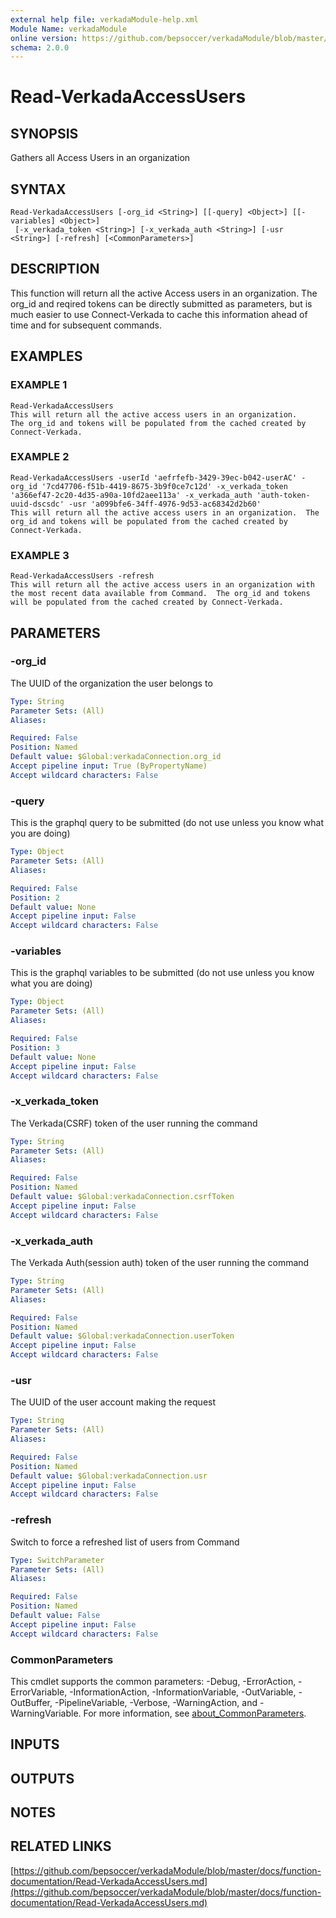 ```yaml
---
external help file: verkadaModule-help.xml
Module Name: verkadaModule
online version: https://github.com/bepsoccer/verkadaModule/blob/master/docs/function-documentation/Read-VerkadaAccessUsers.md
schema: 2.0.0
---
```


# Read-VerkadaAccessUsers

## SYNOPSIS
Gathers all Access Users in an organization

## SYNTAX

```
Read-VerkadaAccessUsers [-org_id <String>] [[-query] <Object>] [[-variables] <Object>]
 [-x_verkada_token <String>] [-x_verkada_auth <String>] [-usr <String>] [-refresh] [<CommonParameters>]
```

## DESCRIPTION
This function will return all the active Access users in an organization.
The org_id and reqired tokens can be directly submitted as parameters, but is much easier to use Connect-Verkada to cache this information ahead of time and for subsequent commands.

## EXAMPLES

### EXAMPLE 1
```
Read-VerkadaAccessUsers
This will return all the active access users in an organization.	The org_id and tokens will be populated from the cached created by Connect-Verkada.
```

### EXAMPLE 2
```
Read-VerkadaAccessUsers -userId 'aefrfefb-3429-39ec-b042-userAC' -org_id '7cd47706-f51b-4419-8675-3b9f0ce7c12d' -x_verkada_token 'a366ef47-2c20-4d35-a90a-10fd2aee113a' -x_verkada_auth 'auth-token-uuid-dscsdc' -usr 'a099bfe6-34ff-4976-9d53-ac68342d2b60'
This will return all the active access users in an organization.  The org_id and tokens will be populated from the cached created by Connect-Verkada.
```

### EXAMPLE 3
```
Read-VerkadaAccessUsers -refresh
This will return all the active access users in an organization with the most recent data available from Command.  The org_id and tokens will be populated from the cached created by Connect-Verkada.
```

## PARAMETERS

### -org_id
The UUID of the organization the user belongs to

```yaml
Type: String
Parameter Sets: (All)
Aliases:

Required: False
Position: Named
Default value: $Global:verkadaConnection.org_id
Accept pipeline input: True (ByPropertyName)
Accept wildcard characters: False
```

### -query
This is the graphql query to be submitted (do not use unless you know what you are doing)

```yaml
Type: Object
Parameter Sets: (All)
Aliases:

Required: False
Position: 2
Default value: None
Accept pipeline input: False
Accept wildcard characters: False
```

### -variables
This is the graphql variables to be submitted (do not use unless you know what you are doing)

```yaml
Type: Object
Parameter Sets: (All)
Aliases:

Required: False
Position: 3
Default value: None
Accept pipeline input: False
Accept wildcard characters: False
```

### -x_verkada_token
The Verkada(CSRF) token of the user running the command

```yaml
Type: String
Parameter Sets: (All)
Aliases:

Required: False
Position: Named
Default value: $Global:verkadaConnection.csrfToken
Accept pipeline input: False
Accept wildcard characters: False
```

### -x_verkada_auth
The Verkada Auth(session auth) token of the user running the command

```yaml
Type: String
Parameter Sets: (All)
Aliases:

Required: False
Position: Named
Default value: $Global:verkadaConnection.userToken
Accept pipeline input: False
Accept wildcard characters: False
```

### -usr
The UUID of the user account making the request

```yaml
Type: String
Parameter Sets: (All)
Aliases:

Required: False
Position: Named
Default value: $Global:verkadaConnection.usr
Accept pipeline input: False
Accept wildcard characters: False
```

### -refresh
Switch to force a refreshed list of users from Command

```yaml
Type: SwitchParameter
Parameter Sets: (All)
Aliases:

Required: False
Position: Named
Default value: False
Accept pipeline input: False
Accept wildcard characters: False
```

### CommonParameters
This cmdlet supports the common parameters: -Debug, -ErrorAction, -ErrorVariable, -InformationAction, -InformationVariable, -OutVariable, -OutBuffer, -PipelineVariable, -Verbose, -WarningAction, and -WarningVariable. For more information, see [about_CommonParameters](http://go.microsoft.com/fwlink/?LinkID=113216).

## INPUTS

## OUTPUTS

## NOTES

## RELATED LINKS

[https://github.com/bepsoccer/verkadaModule/blob/master/docs/function-documentation/Read-VerkadaAccessUsers.md](https://github.com/bepsoccer/verkadaModule/blob/master/docs/function-documentation/Read-VerkadaAccessUsers.md)

